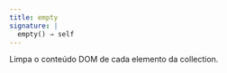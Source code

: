 ```yaml
---
title: empty
signature: |
  empty() ⇒ self
---
```


Limpa o conteúdo DOM de cada elemento da collection.
